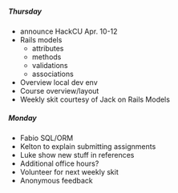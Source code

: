 ##### Thursday
- announce HackCU Apr. 10-12
- Rails models
  - attributes
  - methods
  - validations
  - associations
- Overview local dev env
- Course overview/layout
- Weekly skit courtesy of Jack on Rails Models

##### Monday
- Fabio SQL/ORM
- Kelton to explain submitting assignments
- Luke show new stuff in references
- Additional office hours?
- Volunteer for next weekly skit
- Anonymous feedback
